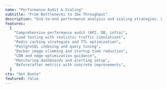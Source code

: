 ```yaml
---
name: "Performance Audit & Scaling"
subtitle: "From Bottlenecks to 10x Throughput"
description: "End-to-end performance analysis and scaling strategies. We identify bottlenecks, optimize code and queries, implement caching, and validate results with load testing."
features:
  [
    "Comprehensive performance audit (API, DB, infra)",
    "Load testing with realistic traffic simulations",
    "Redis caching strategies and TTL optimization",
    "PostgreSQL indexing and query tuning",
    "Docker image slimming and startup time reduction",
    "CDN and edge optimization guidance",
    "Monitoring dashboards and alerting setup",
    "Before/after metrics with concrete improvements",
  ]
cta: "Get Quote"
featured: false
---
```

